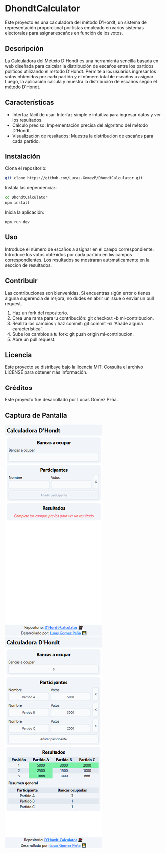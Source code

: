 # DhondtCalculator

Este proyecto es una calculadora del método D'Hondt, un sistema de representación proporcional por listas empleado en varios sistemas electorales para asignar escaños en función de los votos.

## Descripción

La Calculadora del Método D'Hondt es una herramienta sencilla basada en web diseñada para calcular la distribución de escaños entre los partidos políticos utilizando el método D'Hondt. Permite a los usuarios ingresar los votos obtenidos por cada partido y el número total de escaños a asignar. Luego, la aplicación calcula y muestra la distribución de escaños según el método D'Hondt.

## Características

* Interfaz fácil de usar: Interfaz simple e intuitiva para ingresar datos y ver los resultados.
* Cálculo preciso: Implementación precisa del algoritmo del método D'Hondt.
* Visualización de resultados: Muestra la distribución de escaños para cada partido.

## Instalación

Clona el repositorio:
```Bash
git clone https://github.com/Lucas-GomezP/DhondtCalculator.git
```

Instala las dependencias:
```Bash
cd DhondtCalculator
npm install
```

Inicia la aplicación:
```Bash
npm run dev
```

## Uso

Introduce el número de escaños a asignar en el campo correspondiente.
Introduce los votos obtenidos por cada partido en los campos correspondientes.
Los resultados se mostraran automaticamente en la seccion de resultados.

## Contribuir

Las contribuciones son bienvenidas. Si encuentras algún error o tienes alguna sugerencia de mejora, no dudes en abrir un issue o enviar un pull request.   

1. Haz un fork del repositorio.
2. Crea una rama para tu contribución: git checkout -b mi-contribucion.
3. Realiza los cambios y haz commit: git commit -m 'Añade alguna característica'.   
4. Sube los cambios a tu fork: git push origin mi-contribucion.
5. Abre un pull request.

## Licencia
Este proyecto se distribuye bajo la licencia MIT. Consulta el archivo LICENSE para obtener más información.

## Créditos
Este proyecto fue desarrollado por Lucas Gomez Peña.

## Captura de Pantalla
![Captura de pantalla de la calculadora del método D'Hondt](./public/screenshoot-1.png)
![Captura de pantalla de la calculadora del método D'Hondt](./public/screenshoot-2.png)